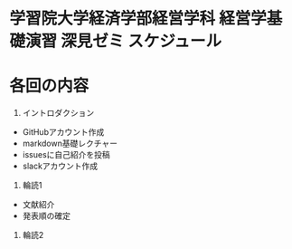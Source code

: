 # 学習院大学経済学部経営学科 経営学基礎演習 深見ゼミ スケジュール

#  各回の内容
1. イントロダクション
  - GitHubアカウント作成
  - markdown基礎レクチャー
  - issuesに自己紹介を投稿
  - slackアカウント作成  
1. 輪読1
  - 文献紹介
  - 発表順の確定 
1. 輪読2

